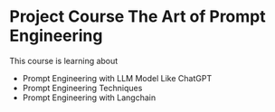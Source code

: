 # Project Course The Art of Prompt Engineering

This course is learning about 
- Prompt Engineering with LLM Model Like ChatGPT
- Prompt Engineering Techniques
- Prompt Engineering with Langchain
